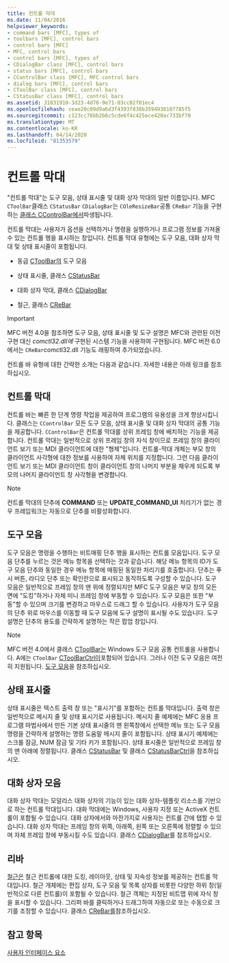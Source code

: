 ```yaml
---
title: 컨트롤 막대
ms.date: 11/04/2016
helpviewer_keywords:
- command bars [MFC], types of
- toolbars [MFC], control bars
- control bars [MFC]
- MFC, control bars
- control bars [MFC], types of
- CDialogBar class [MFC], control bars
- status bars [MFC], control bars
- CControlBar class [MFC], MFC control bars
- dialog bars [MFC], control bars
- CToolBar class [MFC], control bars
- CStatusBar class [MFC], control bars
ms.assetid: 31831910-3d23-4d70-9e71-03cc02f01ec4
ms.openlocfilehash: ceae20c89d9a6d3f4393f838b3594938107785f5
ms.sourcegitcommit: c123cc76bb2b6c5cde6f4c425ece420ac733bf70
ms.translationtype: MT
ms.contentlocale: ko-KR
ms.lasthandoff: 04/14/2020
ms.locfileid: "81353579"
---
```

# <a name="control-bars"></a>컨트롤 막대

"컨트롤 막대"는 도구 모음, 상태 표시줄 및 대화 상자 막대의 일반 이름입니다. MFC `CToolBar`클래스 `CStatusBar` `CDialogBar`는 `COleResizeBar`공통 `CReBar` 기능을 구현하는 [클래스 CControlBar에서](../mfc/reference/ccontrolbar-class.md)파생됩니다.

컨트롤 막대는 사용자가 옵션을 선택하거나 명령을 실행하거나 프로그램 정보를 가져올 수 있는 컨트롤 행을 표시하는 창입니다. 컨트롤 막대 유형에는 도구 모음, 대화 상자 막대 및 상태 표시줄이 포함됩니다.

- 동급 [CToolBar의](../mfc/reference/ctoolbar-class.md) 도구 모음

- 상태 표시줄, 클래스 [CStatusBar](../mfc/reference/cstatusbar-class.md)

- 대화 상자 막대, 클래스 [CDialogBar](../mfc/reference/cdialogbar-class.md)

- 철근, 클래스 [CReBar](../mfc/reference/crebar-class.md)

> [!IMPORTANT]
> MFC 버전 4.0을 참조하면 도구 모음, 상태 표시줄 및 도구 설명은 MFC와 관련된 이전 구현 대신 *comctl32.dll에* 구현된 시스템 기능을 사용하여 구현됩니다. MFC 버전 6.0에서는 `CReBar`comctl32.dll 기능도 래핑하여 추가되었습니다.

컨트롤 바 유형에 대한 간략한 소개는 다음과 같습니다. 자세한 내용은 아래 링크를 참조하십시오.

## <a name="control-bars"></a>컨트롤 막대

컨트롤 바는 빠른 한 단계 명령 작업을 제공하여 프로그램의 유용성을 크게 향상시킵니다. 클래스는 `CControlBar` 모든 도구 모음, 상태 표시줄 및 대화 상자 막대의 공통 기능을 제공합니다. `CControlBar`은 컨트롤 막대를 상위 프레임 창에 배치하는 기능을 제공합니다. 컨트롤 막대는 일반적으로 상위 프레임 창의 자식 창이므로 프레임 창의 클라이언트 보기 또는 MDI 클라이언트에 대한 "형제"입니다. 컨트롤-막대 개체는 부모 창의 클라이언트 사각형에 대한 정보를 사용하여 자체 위치를 지정합니다. 그런 다음 클라이언트 보기 또는 MDI 클라이언트 창이 클라이언트 창의 나머지 부분을 채우게 되도록 부모의 나머지 클라이언트 창 사각형을 변경합니다.

> [!NOTE]
> 컨트롤 막대의 단추에 **COMMAND** 또는 **UPDATE_COMMAND_UI** 처리기가 없는 경우 프레임워크는 자동으로 단추를 비활성화합니다.

## <a name="toolbars"></a>도구 모음

도구 모음은 명령을 수행하는 비트매핑 단추 행을 표시하는 컨트롤 모음입니다. 도구 모음 단추를 누르는 것은 메뉴 항목을 선택하는 것과 같습니다. 해당 메뉴 항목의 ID가 도구 모음 단추와 동일한 경우 메뉴 항목에 매핑된 동일한 처리기를 호출합니다. 단추는 푸시 버튼, 라디오 단추 또는 확인란으로 표시되고 동작하도록 구성할 수 있습니다. 도구 모음은 일반적으로 프레임 창의 맨 위에 정렬되지만 MFC 도구 모음은 부모 창의 모든 면에 "도킹"하거나 자체 미니 프레임 창에 부동할 수 있습니다. 도구 모음은 또한 "부동"할 수 있으며 크기를 변경하고 마우스로 드래그 할 수 있습니다. 사용자가 도구 모음의 단추 위로 마우스를 이동할 때 도구 모음에 도구 설명이 표시될 수도 있습니다. 도구 설명은 단추의 용도를 간략하게 설명하는 작은 팝업 창입니다.

> [!NOTE]
> MFC 버전 4.0에서 클래스 [CToolBar는](../mfc/reference/ctoolbar-class.md) Windows 도구 모음 공통 컨트롤을 사용합니다. A에는 `CToolBar` [CToolBarCtrl이](../mfc/reference/ctoolbarctrl-class.md)포함되어 있습니다. 그러나 이전 도구 모음은 여전히 지원됩니다. [도구 모음](../mfc/mfc-toolbar-implementation.md)을 참조하십시오.

## <a name="status-bars"></a>상태 표시줄

상태 표시줄은 텍스트 출력 창 또는 "표시기"를 포함하는 컨트롤 막대입니다. 출력 창은 일반적으로 메시지 줄 및 상태 표시기로 사용됩니다. 메시지 줄 예제에는 MFC 응용 프로그램 마법사에서 만든 기본 상태 표시줄의 맨 왼쪽창에서 선택한 메뉴 또는 도구 모음 명령을 간략하게 설명하는 명령 도움말 메시지 줄이 포함됩니다. 상태 표시기 예제에는 스크롤 잠금, NUM 잠금 및 기타 키가 포함됩니다. 상태 표시줄은 일반적으로 프레임 창의 맨 아래에 정렬됩니다. 클래스 [CStatusBar](../mfc/reference/cstatusbar-class.md) 및 클래스 [CStatusBarCtrl](../mfc/reference/cstatusbarctrl-class.md)을 참조하십시오.

## <a name="dialog-bars"></a>대화 상자 모음

대화 상자 막대는 모덜리스 대화 상자의 기능이 있는 대화 상자-템플릿 리소스를 기반으로 하는 컨트롤 막대입니다. 대화 막대에는 Windows, 사용자 지정 또는 ActiveX 컨트롤이 포함될 수 있습니다. 대화 상자에서와 마찬가지로 사용자는 컨트롤 간에 탭할 수 있습니다. 대화 상자 막대는 프레임 창의 위쪽, 아래쪽, 왼쪽 또는 오른쪽에 정렬할 수 있으며 자체 프레임 창에 부동시킬 수도 있습니다. 클래스 [CDialogBar](../mfc/reference/cdialogbar-class.md)를 참조하십시오.

## <a name="rebars"></a>리바

[철근은](../mfc/using-crebarctrl.md) 철근 컨트롤에 대한 도킹, 레이아웃, 상태 및 지속성 정보를 제공하는 컨트롤 막대입니다. 철근 개체에는 편집 상자, 도구 모음 및 목록 상자를 비롯한 다양한 하위 창(일반적으로 다른 컨트롤)이 포함될 수 있습니다. 철근 객체는 지정된 비트맵 위에 자식 창을 표시할 수 있습니다. 그리퍼 바를 클릭하거나 드래그하여 자동으로 또는 수동으로 크기를 조정할 수 있습니다. 클래스 [CReBar를](../mfc/reference/crebar-class.md)참조하십시오.

## <a name="see-also"></a>참고 항목

[사용자 인터페이스 요소](../mfc/user-interface-elements-mfc.md)
